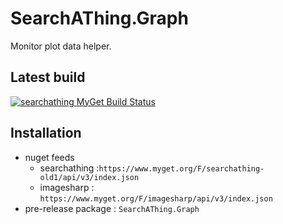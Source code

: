 # SearchAThing.Graph

Monitor plot data helper.

## Latest build

[![searchathing MyGet Build Status](https://www.myget.org/BuildSource/Badge/searchathing-old1?identifier=1f263b90-02c8-4ec3-a937-027177e92d89)](https://www.myget.org/feed/searchathing-old1/package/nuget/SearchAThing.Graph)

## Installation
- nuget feeds
  - searchathing :`https://www.myget.org/F/searchathing-old1/api/v3/index.json`
  - imagesharp : `https://www.myget.org/F/imagesharp/api/v3/index.json`
- pre-release package : `SearchAThing.Graph`
